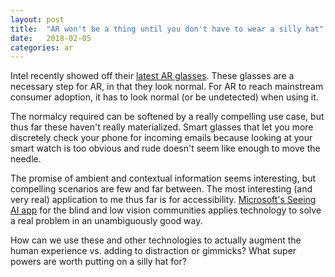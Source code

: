 ```yaml
---
layout: post
title:  "AR won't be a thing until you don't have to wear a silly hat"
date:   2018-02-05
categories: ar
---
```

Intel recently showed off their [latest AR glasses][intel-link].  These glasses are a necessary step for AR, in that they look normal.  For AR to reach mainstream consumer adoption, it has to look normal (or be undetected) when using it. 

The normalcy required can be softened by a really compelling use case, but thus far these haven't really materialized.  Smart glasses that let you more discretely check your phone for incoming emails because looking at your smart watch is too obvious and rude doesn't seem like enough to move the needle. 

The promise of ambient and contextual information seems interesting, but compelling scenarios are few and far between.   The most interesting (and very real) application to me thus far is for accessibility.  [Microsoft's Seeing AI app][ms-link] for the blind and low vision communities applies technology to solve a real problem in an unambiguously good way. 

How can we use these and other technologies to actually augment the human experience vs. adding to distraction or gimmicks?  What super powers are worth putting on a silly hat for? 

[intel-link]: https://www.theverge.com/2018/2/5/16966530/intel-vaunt-smart-glasses-announced-ar-video 
[ms-link]: https://www.microsoft.com/en-us/seeing-ai/